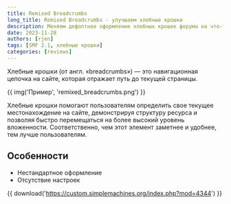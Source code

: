 ```yaml
---
title: Remixed Breadcrumbs
long_title: Remixed Breadcrumbs - улучшаем хлебные крошки
description: Меняем дефолтное оформление хлебных крошек форума на что-то более привлекательное.
date: 2023-11-28
authors: [rjen]
tags: [SMF 2.1, хлебные крошки]
categories: [reviews]
---
```


Хлебные крошки (от англ. «breadcrumbs») — это навигационная цепочка на сайте, которая отражает путь до текущей страницы.

<!-- more -->

{{ img('Пример', 'remixed_breadcrumbs.png') }}

Хлебные крошки помогают пользователям определить свое текущее местонахождение на сайте, демонстрируя структуру ресурса и позволяя быстро перемещаться на более высокий уровень вложенности. Соответственно, чем этот элемент заметнее и удобнее, тем лучше пользователям.

## Особенности

- Нестандартное оформление
- Отсутствие настроек

{{ download('https://custom.simplemachines.org/index.php?mod=4344') }}

